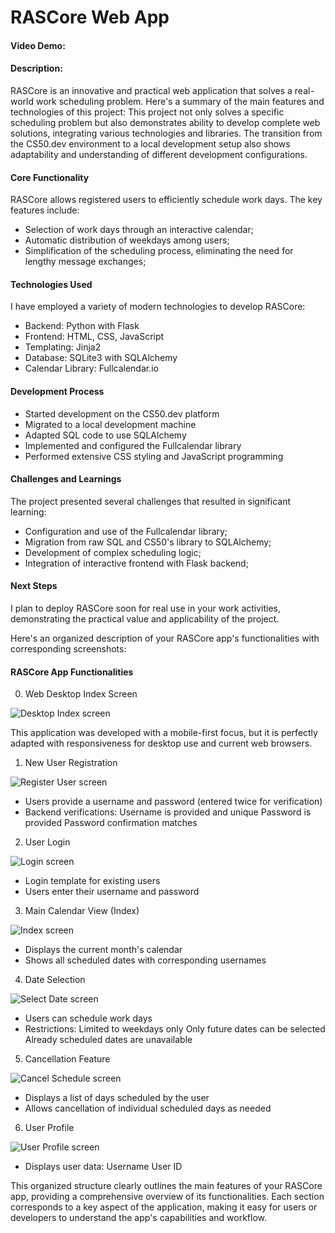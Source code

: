 # RASCore Web App
#### Video Demo:  <URL HERE>
#### Description:

RASCore is an innovative and practical web application that solves a real-world work scheduling problem. Here's a summary of the main features and technologies of this project:
This project not only solves a specific scheduling problem but also demonstrates ability to develop complete web solutions, integrating various technologies and libraries. The transition from the CS50.dev environment to a local development setup also shows adaptability and understanding of different development configurations.

#### Core Functionality
RASCore allows registered users to efficiently schedule work days. The key features include:

- Selection of work days through an interactive calendar;
- Automatic distribution of weekdays among users;
- Simplification of the scheduling process, eliminating the need for lengthy message exchanges;

#### Technologies Used
I have employed a variety of modern technologies to develop RASCore:

- Backend: Python with Flask
- Frontend: HTML, CSS, JavaScript
- Templating: Jinja2
- Database: SQLite3 with SQLAlchemy
- Calendar Library: Fullcalendar.io

#### Development Process

- Started development on the CS50.dev platform
- Migrated to a local development machine
- Adapted SQL code to use SQLAlchemy
- Implemented and configured the Fullcalendar library
- Performed extensive CSS styling and JavaScript programming

#### Challenges and Learnings
The project presented several challenges that resulted in significant learning:

- Configuration and use of the Fullcalendar library;
- Migration from raw SQL and CS50's library to SQLAlchemy;
- Development of complex scheduling logic;
- Integration of interactive frontend with Flask backend;

#### Next Steps
I plan to deploy RASCore soon for real use in your work activities, demonstrating the practical value and applicability of the project.

Here's an organized description of your RASCore app's functionalities with corresponding screenshots:

#### RASCore App Functionalities

0. Web Desktop Index Screen

![Desktop Index screen](./static/tela_desktop.png)

This application was developed with a mobile-first focus, but it is perfectly adapted with responsiveness for desktop use and current web browsers.

1. New User Registration

![Register User screen](./static/tela_cadastro-220px.png)

- Users provide a username and password (entered twice for verification)
- Backend verifications:
    Username is provided and unique
    Password is provided
    Password confirmation matches

2. User Login

![Login screen](./static/tela_login-220px.png)

- Login template for existing users
- Users enter their username and password

3. Main Calendar View (Index)

![Index screen](./static/tela_inicial-300px.png)

- Displays the current month's calendar
- Shows all scheduled dates with corresponding usernames

4. Date Selection

![Select Date screen](./static/tela_selecione-300px.png)

- Users can schedule work days
- Restrictions:
    Limited to weekdays only
    Only future dates can be selected
    Already scheduled dates are unavailable

5. Cancellation Feature

![Cancel Schedule screen](./static/tela_cancela-220px.png)

- Displays a list of days scheduled by the user
- Allows cancellation of individual scheduled days as needed

6. User Profile

![User Profile screen](./static/tela_perfil-220px.png)

- Displays user data:
    Username
    User ID

This organized structure clearly outlines the main features of your RASCore app, providing a comprehensive overview of its functionalities. Each section corresponds to a key aspect of the application, making it easy for users or developers to understand the app's capabilities and workflow.